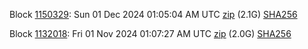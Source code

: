 Block [1150329](https://testnet-insight.dashevo.org/insight/block/0000007162cf5e5250e123838145fc0eb407e30fe71ec5cb243e74c0bddcb001): Sun 01 Dec 2024 01:05:04 AM UTC [zip](https://dash-bootstrap-2.ams3.digitaloceanspaces.com/testnet/2024-12-01/bootstrap.dat.zip) (2.1G) [SHA256](https://dash-bootstrap-2.ams3.digitaloceanspaces.com/testnet/2024-12-01/sha256.txt)

Block [1132018](https://testnet-insight.dashevo.org/insight/block/0000043ce6df3ba22f114f54b5e3058ce43c68705a0409fda46421a1b8445507): Fri 01 Nov 2024 01:07:27 AM UTC [zip](https://dash-bootstrap-2.ams3.digitaloceanspaces.com/testnet/2024-11-01/bootstrap.dat.zip) (2.0G) [SHA256](https://dash-bootstrap-2.ams3.digitaloceanspaces.com/testnet/2024-11-01/sha256.txt)
